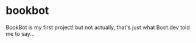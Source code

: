 # bookbot

BookBot is my first project! but not actually, that's just what Boot.dev told me to say...
